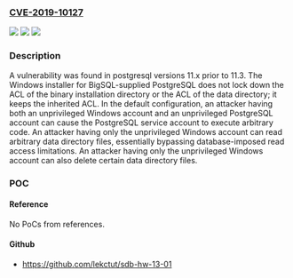 ### [CVE-2019-10127](https://cve.mitre.org/cgi-bin/cvename.cgi?name=CVE-2019-10127)
![](https://img.shields.io/static/v1?label=Product&message=postgresql&color=blue)
![](https://img.shields.io/static/v1?label=Version&message=11.x%20prior%20to%2011.3%20&color=brightgreen)
![](https://img.shields.io/static/v1?label=Vulnerability&message=CWE-284&color=brightgreen)

### Description

A vulnerability was found in postgresql versions 11.x prior to 11.3. The Windows installer for BigSQL-supplied PostgreSQL does not lock down the ACL of the binary installation directory or the ACL of the data directory; it keeps the inherited ACL. In the default configuration, an attacker having both an unprivileged Windows account and an unprivileged PostgreSQL account can cause the PostgreSQL service account to execute arbitrary code. An attacker having only the unprivileged Windows account can read arbitrary data directory files, essentially bypassing database-imposed read access limitations. An attacker having only the unprivileged Windows account can also delete certain data directory files.

### POC

#### Reference
No PoCs from references.

#### Github
- https://github.com/lekctut/sdb-hw-13-01

